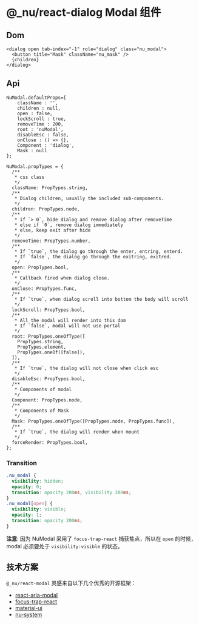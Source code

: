 # @\_nu/react-dialog Modal 组件

## Dom

```JSX
<dialog open tab-index="-1" role="dialog" class="nu_modal">
  <button title="Mask" className="nu_mask" />
  {children}
</dialog>
```

## Api

```JSX
NuModal.defaultProps={
    className : '',
    children : null,
    open : false,
    lockScroll : true,
    removeTime : 200,
    root : 'nuModal',
    disableEsc : false,
    onClose : () => {},
    Component : 'dialog',
    Mask : null
};

NuModal.propTypes = {
  /**
   * css class
   */
  className: PropTypes.string,
  /**
   * Dialog children, usually the included sub-components.
   */
  children: PropTypes.node,
  /**
   * if `> 0`, hide dialog and remove dialog after removeTime
   * else if `0`, remove dialog immediately
   * else, keep exit after hide
   */
  removeTime: PropTypes.number,
  /**
   * If `true`, the dialog go through the enter, entring, enterd.
   * If `false`, the dialog go through the exitring, exitred.
   */
  open: PropTypes.bool,
  /**
   * Callback fired when dialog close.
   */
  onClose: PropTypes.func,
  /**
   * If `true`, when dialog scroll into bottom the body will scroll
   */
  lockScroll: PropTypes.bool,
  /**
   * All the modal will render into this dom
   * If `false`, modal will not use portal
   */
  root: PropTypes.oneOfType([
    PropTypes.string,
    PropTypes.element,
    PropTypes.oneOf([false]),
  ]),
  /**
   * If `true`, the dialog will not close when click esc
   */
  disableEsc: PropTypes.bool,
  /**
   * Components of modal
   */
  Component: PropTypes.node,
  /**
   * Components of Mask
   */
  Mask: PropTypes.oneOfType([PropTypes.node, PropTypes.func]),
  /**
   * If `true`, the dialog will render when mount
   */
  forceRender: PropTypes.bool,
};
```

### Transition

```CSS
.nu_modal {
  visibility: hidden;
  opacity: 0;
  transition: opacity 200ms, visibility 200ms;
}
.nu_modal[open] {
  visibility: visible;
  opacity: 1;
  transition: opacity 200ms;
}
```

**注意**: 因为 NuModal 采用了 `focus-trap-react` 捕获焦点，所以在 `open` 的时候，modal 必须要处于 `visibility:visible` 的状态。

## 技术方案

`@_nu/react-modal` 灵感来自以下几个优秀的开源框架：

- [react-aria-modal](https://github.com/davidtheclark/react-aria-modal)
- [focus-trap-react](https://github.com/davidtheclark/focus-trap-react)
- [material-ui](https://material-ui.com/zh/components/modal/)
- [nu-system](https://nu-system.github.io/)
